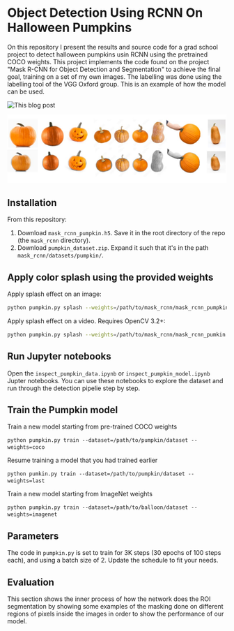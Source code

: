 # Object Detection Using RCNN On Halloween Pumpkins 

On this repository I present the results and source code for a grad school project to detect halloween pumpkins usin RCNN using the pretrained COCO weights. This project implements the code found on the project "Mask R-CNN for Object Detection and Segmentation" to achieve the final goal, training on a set of my own images. The labelling was done using the labelling tool of the VGG Oxford group. This is an example of how the model can be used. 

![This blog post](https://github.com/hectormorag/pumpkin-object-detection/blob/main/samples/balloon/PumpkinVideo.gif) 

![This blog post](https://github.com/hectormorag/pumpkin-object-detection/blob/main/images/screenshot.jpg) 





## Installation
From this repository:
1. Download `mask_rcnn_pumpkin.h5`. Save it in the root directory of the repo (the `mask_rcnn` directory).
2. Download `pumpkin_dataset.zip`. Expand it such that it's in the path `mask_rcnn/datasets/pumpkin/`.

## Apply color splash using the provided weights
Apply splash effect on an image:

```bash
python pumpkin.py splash --weights=/path/to/mask_rcnn/mask_rcnn_pumpkin.h5 --image=<file name or URL>
```

Apply splash effect on a video. Requires OpenCV 3.2+:

```bash
python pumpkin.py splash --weights=/path/to/mask_rcnn/mask_rcnn_pumkin.h5 --video=<file name or URL>
```


## Run Jupyter notebooks
Open the `inspect_pumpkin_data.ipynb` or `inspect_pumpkin_model.ipynb` Jupter notebooks. You can use these notebooks to explore the dataset and run through the detection pipelie step by step.

## Train the Pumpkin model

Train a new model starting from pre-trained COCO weights
```
python pumpkin.py train --dataset=/path/to/pumpkin/dataset --weights=coco
```

Resume training a model that you had trained earlier
```
python pumkin.py train --dataset=/path/to/pumpkin/dataset --weights=last
```

Train a new model starting from ImageNet weights
```
python pumpkin.py train --dataset=/path/to/balloon/dataset --weights=imagenet
```

## Parameters

The code in `pumpkin.py` is set to train for 3K steps (30 epochs of 100 steps each), and using a batch size of 2. 
Update the schedule to fit your needs.

## Evaluation

This section shows the inner process of how the network does the ROI segmentation by showing some examples of the masking done on different regions of pixels inside the images in order to show the performance of our model. 
